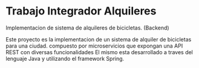 # Trabajo Integrador Alquileres
Implementacion de sistema de alquileres de bicicletas. (Backend)

Este proyecto es la implementacion de un sistema de alquiler de bicicletas para una ciudad. compuesto por microservicios que expongan una API REST con diversas funcionalidades
El mismo esta desarrollado a traves del lenguaje Java y utilizando el framework Spring.
